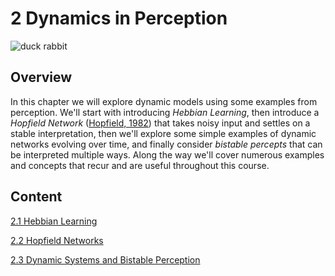 # 2 Dynamics in Perception

![duck rabbit](https://princetonuniversity.github.io/NEU-PSY-502/_static/images/duckrabbit.jpeg)

## Overview

In this chapter we will explore dynamic models using some examples from perception. We'll start with introducing *Hebbian Learning*, then introduce a *Hopfield Network* ([Hopfield, 1982](https://doi.org/10.1073/pnas.79.8.2554)) that takes noisy input and settles on a stable interpretation, then we'll explore some simple examples of dynamic networks evolving over time, and finally consider *bistable percepts* that can be interpreted multiple ways. Along the way we'll cover numerous examples and concepts that recur and are useful throughout this course.

## Content

[2.1 Hebbian Learning](notebooks/1%20Hebbian%20Learning.ipynb)

[2.2 Hopfield Networks](notebooks/2%20Hopfield%20Networks.ipynb)

[2.3 Dynamic Systems and Bistable Perception](notebooks/3%20Dynamic%20Systems%20and%20Bistable%20Perception.ipynb)
